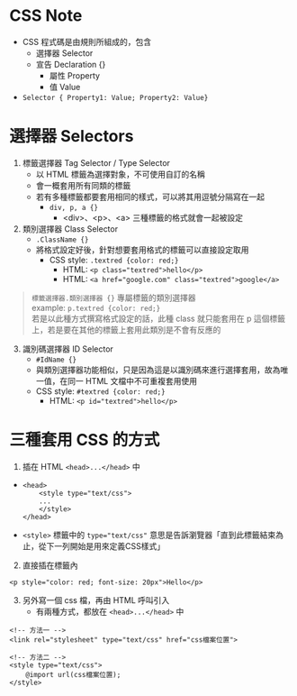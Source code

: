 CSS Note
===
- CSS 程式碼是由規則所組成的，包含
	- 選擇器 Selector
	- 宣告 Declaration {}
		- 屬性 Property
		- 值 Value
- `Selector { Property1: Value; Property2: Value}`

# 選擇器 Selectors
1. 標籤選擇器 Tag Selector / Type Selector
	- 以 HTML 標籤為選擇對象，不可使用自訂的名稱
	- 會一概套用所有同類的標籤
	- 若有多種標籤都要套用相同的樣式，可以將其用逗號分隔寫在一起
		- `div, p, a {}`
			- \<div\>、\<p\>、\<a\> 三種標籤的格式就會一起被設定
2. 類別選擇器 Class Selector
	- `.ClassName {}`
	- 將格式設定好後，針對想要套用格式的標籤可以直接設定取用
		- CSS style: `.textred {color: red;}`
			- HTML: `<p class="textred">hello</p>`
			- HTML: `<a href="google.com" class="textred">google</a>`
> `標籤選擇器.類別選擇器 {}` 專屬標籤的類別選擇器 <br>
> example: `p.textred {color: red;}` <br>
> 若是以此種方式撰寫格式設定的話，此種 class 就只能套用在 p 這個標籤上，若是要在其他的標籤上套用此類別是不會有反應的
3. 識別碼選擇器 ID Selector
	- `#IdName {}`
	- 與類別選擇器功能相似，只是因為這是以識別碼來進行選擇套用，故為唯一值，在同一 HTML 文檔中不可重複套用使用
	- CSS style: `#textred {color: red;}`
		- HTML: `<p id="textred">hello</p>`

# 三種套用 CSS 的方式
1. 插在 HTML `<head>...</head>` 中
- ```html=
  <head>
	  <style type="text/css">
	  ...
	  </style>
  </head>
  ```
- `<style>` 標籤中的 `type="text/css"` 意思是告訴瀏覽器「直到此標籤結束為止，從下一列開始是用來定義CSS樣式」
2. 直接插在標籤內
```html=
<p style="color: red; font-size: 20px">Hello</p>
```
3. 另外寫一個 css 檔，再由 HTML 呼叫引入
	- 有兩種方式，都放在 `<head>...</head>` 中
```html=
<!-- 方法一 -->
<link rel="stylesheet" type="text/css" href="css檔案位置">

<!-- 方法二 -->
<style type="text/css">
	@import url(css檔案位置);
</style>
```